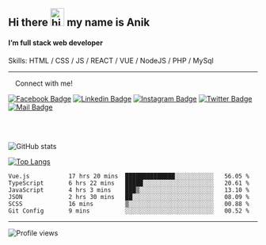 ## Hi there <img src="https://user-images.githubusercontent.com/1303154/88677602-1635ba80-d120-11ea-84d8-d263ba5fc3c0.gif" width="28px" height="36" alt="hi"> my name is Anik

#### I’m full stack web developer

Skills:  HTML / CSS / JS / REACT / VUE / NodeJS / PHP / MySql


---

&emsp;Connect with me!

<a href="https://www.facebook.com/anik.aritro" target="_blank">![Facebook Badge](https://img.shields.io/badge/Facebook-1877F2?style=for-the-badge&logo=facebook&logoColor=white)</a> [![Linkedin Badge](https://img.shields.io/badge/LinkedIn-0077B5?style=for-the-badge&logo=linkedin&logoColor=white)](https://www.linkedin.com/in/anik-hossain540323/) [![Instagram Badge](https://img.shields.io/badge/Instagram-E4405F?style=for-the-badge&logo=instagram&logoColor=white)](https://www.instagram.com/aritro.anik) [![Twitter Badge](https://img.shields.io/badge/Twitter-1DA1F2?style=for-the-badge&logo=twitter&logoColor=white)](https://twitter.com/AritroAnik) [![Mail Badge](https://img.shields.io/badge/Gmail-D14836?style=for-the-badge&logo=gmail&logoColor=white)](mailto:anikhossain9120@gmail.com)

</br>
</br>


![GitHub stats](https://github-readme-stats.vercel.app/api?username=anik-hossain&show_icons=true&theme=monokai)

[![Top Langs](https://github-readme-stats.vercel.app/api/top-langs/?username=anik-hossain&layout=compact&theme=monokai)](https://github.com/anik-hossain)

<!--START_SECTION:waka-->

```text
Vue.js           17 hrs 20 mins  ██████████████░░░░░░░░░░░   56.05 %
TypeScript       6 hrs 22 mins   █████░░░░░░░░░░░░░░░░░░░░   20.61 %
JavaScript       4 hrs 3 mins    ███▒░░░░░░░░░░░░░░░░░░░░░   13.10 %
JSON             2 hrs 30 mins   ██░░░░░░░░░░░░░░░░░░░░░░░   08.09 %
SCSS             16 mins         ▒░░░░░░░░░░░░░░░░░░░░░░░░   00.88 %
Git Config       9 mins          ░░░░░░░░░░░░░░░░░░░░░░░░░   00.52 %
```

<!--END_SECTION:waka-->
---

![Profile views](https://gpvc.arturio.dev/anik-hossain)  
